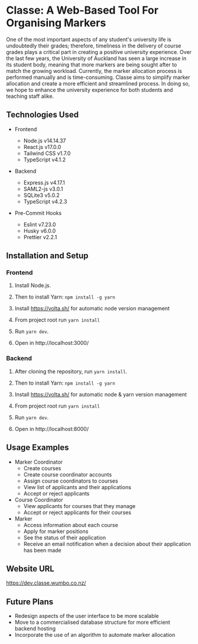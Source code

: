 # Classe: A Web-Based Tool For Organising Markers

One of the most important aspects of any student's university life is undoubtedly their grades; therefore, timeliness in the delivery of course grades plays a critical part in creating a positive university experience. Over the last few years, the University of Auckland has seen a large increase in its student body, meaning that more markers are being sought after to match the growing workload. Currently, the marker allocation process is performed manually and is time-consuming. Classe aims to simplify marker allocation and create a more efficient and streamlined process. In doing so, we hope to enhance the university experience for both students and teaching staff alike.

## Technologies Used

- Frontend
  - Node.js v14.14.37
  - React.js v17.0.0
  - Tailwind CSS v1.7.0
  - TypeScript v4.1.2

- Backend
  - Express.js v4.17.1  
  - SAML2-js v3.0.1
  - SQLite3 v5.0.2
  - TypeScript v4.2.3

- Pre-Commit Hooks
  - Eslint v7.23.0 
  - Husky v6.0.0
  - Prettier v2.2.1

## Installation and Setup

### Frontend

1. Install Node.js.

2. Then to install Yarn: `npm install -g yarn`

3. Install https://volta.sh/ for automatic node version management

4. From project root run `yarn install`

5. Run `yarn dev`.

5. Open in http://localhost:3000/

### Backend

1. After cloning the repository, run `yarn install`.

2. Then to install Yarn: `npm install -g yarn`

3. Install https://volta.sh/ for automatic node & yarn version management

4. From project root run `yarn install`

5. Run `yarn dev`.

6. Open in http://localhost:8000/

## Usage Examples

- Marker Coordinator 
  - Create courses
  - Create course coordinator accounts
  - Assign course coordinators to courses
  - View list of applicants and their applications 
  - Accept or reject applicants
- Course Coordinator
  - View applicants for courses that they manage
  - Accept or reject applicants for their courses
- Marker
  - Access information about each course
  - Apply for marker positions
  - See the status of their application
  - Receive an email notification when a decision about their application has been made

## Website URL

https://dev.classe.wumbo.co.nz/

## Future Plans

- Redesign aspects of the user interface to be more scalable 
- Move to a commercialised database structure for more efficient backend hosting
- Incorporate the use of an algorithm to automate marker allocation
